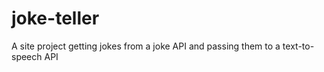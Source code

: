 # joke-teller
A site project getting jokes from a joke API and passing them to a text-to-speech API
